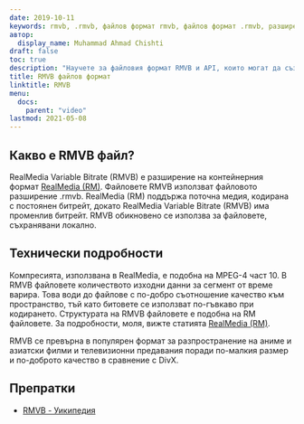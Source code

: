 ```yaml
---
date: 2019-10-11
keywords: rmvb, .rmvb, файлов формат rmvb, файлов формат .rmvb, разширение .rmvb, променлив битрейт на RealMedia
автор:
  display_name: Muhammad Ahmad Chishti
draft: false
toc: true
description: "Научете за файловия формат RMVB и API, които могат да създават и отварят RMVB файлове."
title: RMVB файлов формат
linktitle: RMVB
menu:
  docs:
    parent: "video"
lastmod: 2021-05-08
---
```


## Какво е RMVB файл?

RealMedia Variable Bitrate (RMVB) е разширение на контейнерния формат [RealMedia (RM)](/bg/video/rm/). Файловете RMVB използват файловото разширение .rmvb. RealMedia (RM) поддържа поточна медия, кодирана с постоянен битрейт, докато RealMedia Variable Bitrate (RMVB) има променлив битрейт. RMVB обикновено се използва за файловете, съхранявани локално.

## Технически подробности

Компресията, използвана в RealMedia, е подобна на MPEG-4 част 10. В RMVB файловете количеството изходни данни за сегмент от време варира. Това води до файлове с по-добро съотношение качество към пространство, тъй като битовете се използват по-гъвкаво при кодирането. Структурата на RMVB файловете е подобна на RM файловете. За подробности, моля, вижте статията [RealMedia (RM)](/bg/video/rm/).

RMVB се превърна в популярен формат за разпространение на аниме и азиатски филми и телевизионни предавания поради по-малкия размер и по-доброто качество в сравнение с DivX.

## Препратки ##

- [RMVB - Уикипедия](https://en.wikipedia.org/wiki/RMVB)

